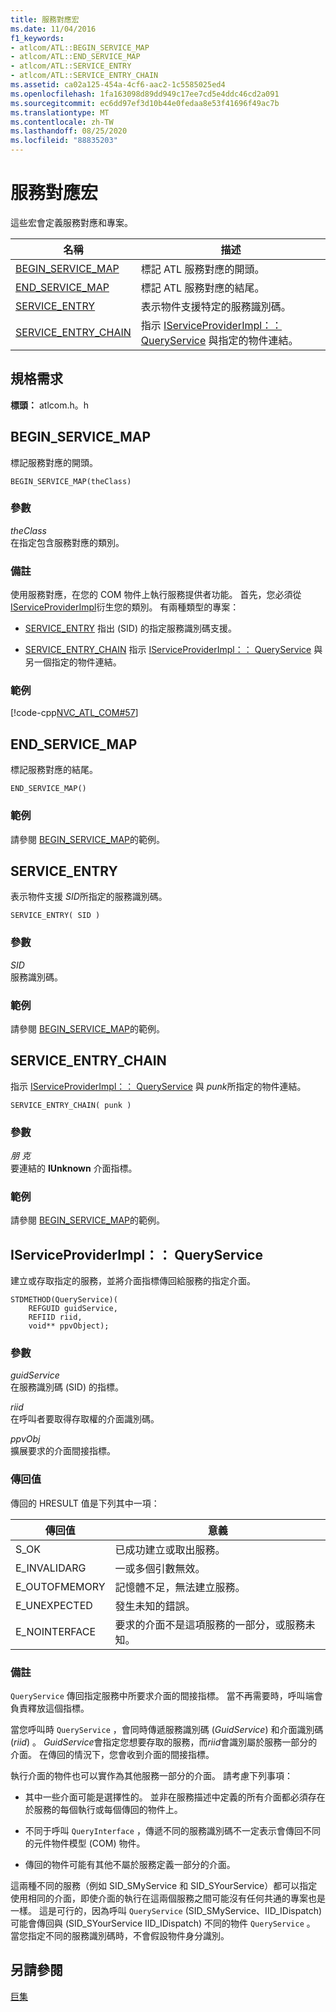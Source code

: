 ```yaml
---
title: 服務對應宏
ms.date: 11/04/2016
f1_keywords:
- atlcom/ATL::BEGIN_SERVICE_MAP
- atlcom/ATL::END_SERVICE_MAP
- atlcom/ATL::SERVICE_ENTRY
- atlcom/ATL::SERVICE_ENTRY_CHAIN
ms.assetid: ca02a125-454a-4cf6-aac2-1c5585025ed4
ms.openlocfilehash: 1fa163098d89dd949c17ee7cd5e4ddc46cd2a091
ms.sourcegitcommit: ec6dd97ef3d10b44e0fedaa8e53f41696f49ac7b
ms.translationtype: MT
ms.contentlocale: zh-TW
ms.lasthandoff: 08/25/2020
ms.locfileid: "88835203"
---
```

# <a name="service-map-macros"></a>服務對應宏

這些宏會定義服務對應和專案。

|名稱|描述|
|-|-|
|[BEGIN_SERVICE_MAP](#begin_service_map)|標記 ATL 服務對應的開頭。|
|[END_SERVICE_MAP](#end_service_map)|標記 ATL 服務對應的結尾。|
|[SERVICE_ENTRY](#service_entry)|表示物件支援特定的服務識別碼。|
|[SERVICE_ENTRY_CHAIN](#service_entry_chain)|指示 [IServiceProviderImpl：： QueryService](#queryservice) 與指定的物件連結。|

## <a name="requirements"></a>規格需求

**標頭：** atlcom.h。h

## <a name="begin_service_map"></a><a name="begin_service_map"></a> BEGIN_SERVICE_MAP

標記服務對應的開頭。

```
BEGIN_SERVICE_MAP(theClass)
```

### <a name="parameters"></a>參數

*theClass*<br/>
在指定包含服務對應的類別。

### <a name="remarks"></a>備註

使用服務對應，在您的 COM 物件上執行服務提供者功能。 首先，您必須從 [IServiceProviderImpl](../../atl/reference/iserviceproviderimpl-class.md)衍生您的類別。 有兩種類型的專案：

- [SERVICE_ENTRY](#service_entry)   指出 (SID) 的指定服務識別碼支援。

- [SERVICE_ENTRY_CHAIN](#service_entry_chain)   指示 [IServiceProviderImpl：： QueryService](#queryservice) 與另一個指定的物件連結。

### <a name="example"></a>範例

[!code-cpp[NVC_ATL_COM#57](../../atl/codesnippet/cpp/service-map-macros_1.h)]

## <a name="end_service_map"></a><a name="end_service_map"></a> END_SERVICE_MAP

標記服務對應的結尾。

```
END_SERVICE_MAP()
```

### <a name="example"></a>範例

請參閱 [BEGIN_SERVICE_MAP](#begin_service_map)的範例。

## <a name="service_entry"></a><a name="service_entry"></a> SERVICE_ENTRY

表示物件支援 *SID*所指定的服務識別碼。

```
SERVICE_ENTRY( SID )
```

### <a name="parameters"></a>參數

*SID*<br/>
服務識別碼。

### <a name="example"></a>範例

請參閱 [BEGIN_SERVICE_MAP](#begin_service_map)的範例。

## <a name="service_entry_chain"></a><a name="service_entry_chain"></a> SERVICE_ENTRY_CHAIN

指示 [IServiceProviderImpl：： QueryService](#queryservice) 與 *punk*所指定的物件連結。

```
SERVICE_ENTRY_CHAIN( punk )
```

### <a name="parameters"></a>參數

*朋 克*<br/>
要連結的 **IUnknown** 介面指標。

### <a name="example"></a>範例

請參閱 [BEGIN_SERVICE_MAP](#begin_service_map)的範例。

## <a name="iserviceproviderimplqueryservice"></a><a name="queryservice"></a> IServiceProviderImpl：： QueryService

建立或存取指定的服務，並將介面指標傳回給服務的指定介面。

```
STDMETHOD(QueryService)(
    REFGUID guidService,
    REFIID riid,
    void** ppvObject);
```

### <a name="parameters"></a>參數

*guidService*<br/>
在服務識別碼 (SID) 的指標。

*riid*<br/>
在呼叫者要取得存取權的介面識別碼。

*ppvObj*<br/>
擴展要求的介面間接指標。

### <a name="return-value"></a>傳回值

傳回的 HRESULT 值是下列其中一項：

|傳回值|意義|
|------------------|-------------|
|S_OK|已成功建立或取出服務。|
|E_INVALIDARG|一或多個引數無效。|
|E_OUTOFMEMORY|記憶體不足，無法建立服務。|
|E_UNEXPECTED|發生未知的錯誤。|
|E_NOINTERFACE|要求的介面不是這項服務的一部分，或服務未知。|

### <a name="remarks"></a>備註

`QueryService` 傳回指定服務中所要求介面的間接指標。 當不再需要時，呼叫端會負責釋放這個指標。

當您呼叫時 `QueryService` ，會同時傳遞服務識別碼 (*GuidService*) 和介面識別碼 (*riid*) 。 *GuidService*會指定您想要存取的服務，而*riid*會識別屬於服務一部分的介面。 在傳回的情況下，您會收到介面的間接指標。

執行介面的物件也可以實作為其他服務一部分的介面。 請考慮下列事項：

- 其中一些介面可能是選擇性的。 並非在服務描述中定義的所有介面都必須存在於服務的每個執行或每個傳回的物件上。

- 不同于呼叫 `QueryInterface` ，傳遞不同的服務識別碼不一定表示會傳回不同的元件物件模型 (COM) 物件。

- 傳回的物件可能有其他不屬於服務定義一部分的介面。

這兩種不同的服務（例如 SID_SMyService 和 SID_SYourService）都可以指定使用相同的介面，即使介面的執行在這兩個服務之間可能沒有任何共通的專案也是一樣。 這是可行的，因為呼叫 `QueryService` (SID_SMyService、IID_IDispatch) 可能會傳回與 (SID_SYourService IID_IDispatch) 不同的物件 `QueryService` 。 當您指定不同的服務識別碼時，不會假設物件身分識別。

## <a name="see-also"></a>另請參閱

[巨集](../../atl/reference/atl-macros.md)
